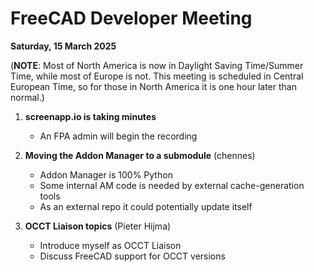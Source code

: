 # FreeCAD Developer Meeting

**Saturday, 15 March 2025**

(**NOTE**: Most of North America is now in Daylight Saving Time/Summer Time, while most of Europe is not. This meeting is scheduled in Central European Time, so for those in North America it is one hour later than normal.)

1. **screenapp.io is taking minutes**
   - An FPA admin will begin the recording

2. **Moving the Addon Manager to a submodule** (chennes)
   - Addon Manager is 100% Python
   - Some internal AM code is needed by external cache-generation tools
   - As an external repo it could potentially update itself

3. **OCCT Liaison topics** (Pieter Hijma)
   - Introduce myself as OCCT Liaison
   - Discuss FreeCAD support for OCCT versions
